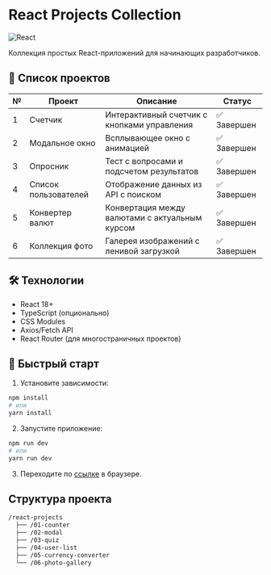 # React Projects Collection

![React](https://img.shields.io/badge/React-20232A?style=for-the-badge&logo=react&logoColor=61DAFB)

Коллекция простых React-приложений для начинающих разработчиков.

## 📌 Список проектов

| №  | Проект               | Описание                                                                 | Статус       |
|----|----------------------|-------------------------------------------------------------------------|-------------|
| 1  | Счетчик              | Интерактивный счетчик с кнопками управления                             | ✅ Завершен |
| 2  | Модальное окно       | Всплывающее окно с анимацией                                            | ✅ Завершен |
| 3  | Опросник             | Тест с вопросами и подсчетом результатов                                | ✅ Завершен |
| 4  | Список пользователей | Отображение данных из API с поиском                                     | ✅ Завершен |
| 5  | Конвертер валют      | Конвертация между валютами с актуальным курсом                          | ✅ Завершен |
| 6  | Коллекция фото       | Галерея изображений с ленивой загрузкой                                 | ✅ Завершен |

## 🛠 Технологии

- React 18+
- TypeScript (опционально)
- CSS Modules
- Axios/Fetch API
- React Router (для многостраничных проектов)

## 🚀 Быстрый старт

1. Установите зависимости:
```bash
npm install
# или
yarn install
```

2. Запустите приложение:
```bash
npm run dev
# или
yarn run dev
```
3. Переходите по [ссылке](http://localhost:5173) в браузере.

## Структура проекта
```bash
/react-projects
  ├── /01-counter
  ├── /02-modal
  ├── /03-quiz
  ├── /04-user-list
  ├── /05-currency-converter
  └── /06-photo-gallery
  ```
  